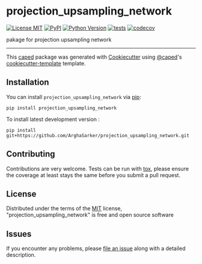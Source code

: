 # projection_upsampling_network

[![License MIT](https://img.shields.io/pypi/l/projection_upsampling_network.svg?color=green)](https://github.com/ArghaSarker/projection_upsampling_network/raw/main/LICENSE)
[![PyPI](https://img.shields.io/pypi/v/projection_upsampling_network.svg?color=green)](https://pypi.org/project/projection_upsampling_network)
[![Python Version](https://img.shields.io/pypi/pyversions/projection_upsampling_network.svg?color=green)](https://python.org)
[![tests](https://github.com/ArghaSarker/projection_upsampling_network/workflows/tests/badge.svg)](https://github.com/ArghaSarker/projection_upsampling_network/actions)
[![codecov](https://codecov.io/gh/ArghaSarker/projection_upsampling_network/branch/main/graph/badge.svg)](https://codecov.io/gh/ArghaSarker/projection_upsampling_network)


pakage for projection upsampling network

----------------------------------

This [caped] package was generated with [Cookiecutter] using [@caped]'s [cookiecutter-template] template.



## Installation

You can install `projection_upsampling_network` via [pip]:

    pip install projection_upsampling_network



To install latest development version :

    pip install git+https://github.com/ArghaSarker/projection_upsampling_network.git


## Contributing

Contributions are very welcome. Tests can be run with [tox], please ensure
the coverage at least stays the same before you submit a pull request.

## License

Distributed under the terms of the [MIT] license,
"projection_upsampling_network" is free and open source software

## Issues

If you encounter any problems, please [file an issue] along with a detailed description.


[pip]: https://pypi.org/project/pip/
[caped]: https://github.com/Kapoorlabs-CAPED
[Cookiecutter]: https://github.com/audreyr/cookiecutter
[@caped]: https://github.com/Kapoorlabs-CAPED
[MIT]: http://opensource.org/licenses/MIT
[BSD-3]: http://opensource.org/licenses/BSD-3-Clause
[GNU GPL v3.0]: http://www.gnu.org/licenses/gpl-3.0.txt
[GNU LGPL v3.0]: http://www.gnu.org/licenses/lgpl-3.0.txt
[Apache Software License 2.0]: http://www.apache.org/licenses/LICENSE-2.0
[Mozilla Public License 2.0]: https://www.mozilla.org/media/MPL/2.0/index.txt
[cookiecutter-template]: https://github.com/Kapoorlabs-CAPED/cookiecutter-template

[file an issue]: https://github.com/ArghaSarker/projection_upsampling_network/issues

[caped]: https://github.com/Kapoorlabs-CAPED/
[tox]: https://tox.readthedocs.io/en/latest/
[pip]: https://pypi.org/project/pip/
[PyPI]: https://pypi.org/
